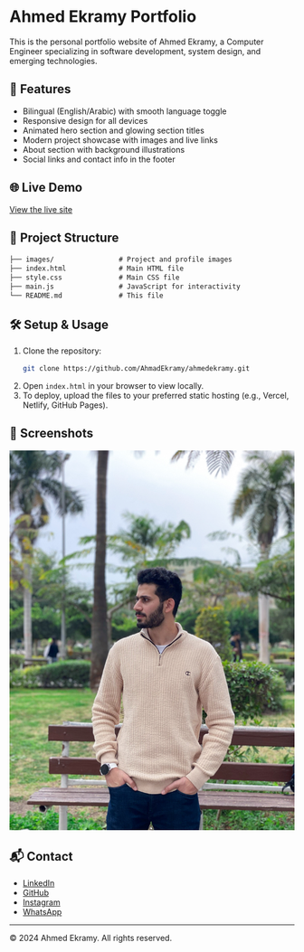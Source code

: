# Ahmed Ekramy Portfolio

This is the personal portfolio website of Ahmed Ekramy, a Computer Engineer specializing in software development, system design, and emerging technologies.

## 🚀 Features
- Bilingual (English/Arabic) with smooth language toggle
- Responsive design for all devices
- Animated hero section and glowing section titles
- Modern project showcase with images and live links
- About section with background illustrations
- Social links and contact info in the footer

## 🌐 Live Demo
[View the live site](https://ahmedekramy.vercel.app/)

## 📂 Project Structure
```
├── images/                # Project and profile images
├── index.html             # Main HTML file
├── style.css              # Main CSS file
├── main.js                # JavaScript for interactivity
└── README.md              # This file
```

## 🛠️ Setup & Usage
1. Clone the repository:
   ```sh
   git clone https://github.com/AhmadEkramy/ahmedekramy.git
   ```
2. Open `index.html` in your browser to view locally.
3. To deploy, upload the files to your preferred static hosting (e.g., Vercel, Netlify, GitHub Pages).

## 📸 Screenshots
![Portfolio Screenshot](images/profile.jpg)

## 📬 Contact
- [LinkedIn](https://www.linkedin.com/in/ahmed-ekramy-3aa540253/)
- [GitHub](https://github.com/AhmadEkramy)
- [Instagram](https://www.instagram.com/_ahmedekramy)
- [WhatsApp](https://wa.me/+201094543689)

---
© 2024 Ahmed Ekramy. All rights reserved. 